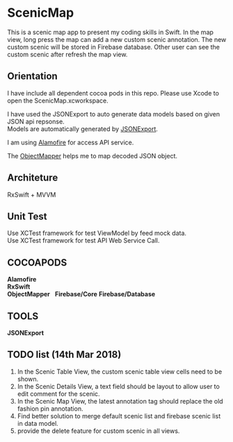 # ScenicMap
This is a scenic map app to present my coding skills in Swift. In the map view, long press the map can add a new custom scenic annotation. The new custom scenic will be stored in Firebase database. Other user can see the custom scenic after refresh the map view.

## Orientation
I have include all dependent cocoa pods in this repo. Please use Xcode to open the ScenicMap.xcworkspace.   

I have used the JSONExport to auto generate data models based on given JSON api repsonse.   
Models are automatically generated by [JSONExport](https://github.com/Ahmed-Ali/JSONExport).  

I am using [Alamofire](https://cocoapods.org/pods/Alamofire) for access API service.  

The [ObjectMapper](https://cocoapods.org/pods/ObjectMapper) helps me to map decoded JSON object.  

## Architeture
RxSwift + MVVM

## Unit Test
Use XCTest framework for test ViewModel by feed mock data.  
Use XCTest framework for test API Web Service Call.  

## COCOAPODS 
**Alamofire**  
**RxSwift**  
**ObjectMapper**  
**Firebase/Core**
**Firebase/Database**

## TOOLS
**JSONExport**


## TODO list (14th Mar 2018)  
1. In the Scenic Table View, the custom scenic table view cells need to be shown.   
2. In the Scenic Details View, a text field should be layout to allow user to edit comment for the scenic.  
3. In the Scenic Map View, the latest annotation tag should replace the old fashion pin annotation.
4. Find better solution to merge default scenic list and firebase scenic list in data model.
5. provide the delete feature for custom scenic in all views. 
